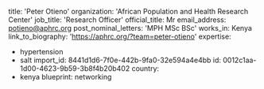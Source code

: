 title: 'Peter Otieno'
organization: 'African Population and Health Research Center'
job_title: 'Research Officer'
official_title: Mr
email_address: potieno@aphrc.org
post_nominal_letters: 'MPH MSc BSc'
works_in: Kenya
link_to_biography: 'https://aphrc.org/?team=peter-otieno'
expertise:
  - hypertension
  - salt
import_id: 8441d1d6-7f0e-442b-9fa0-32e594a4e4bb
id: 0012c1aa-1d00-4623-9b59-3b8f4b20b402
country:
  - kenya
blueprint: networking
